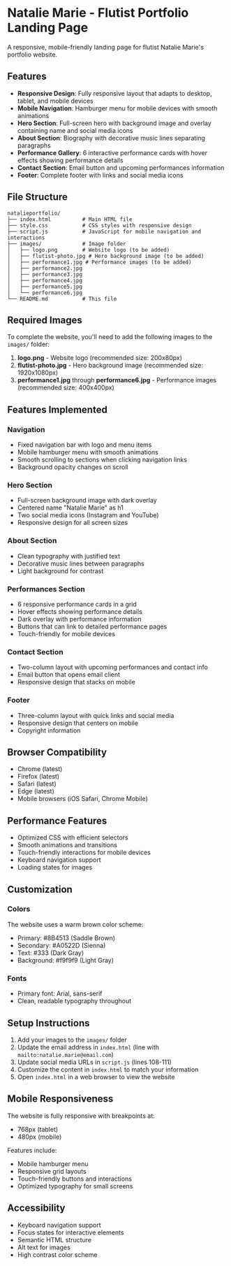 # Natalie Marie - Flutist Portfolio Landing Page

A responsive, mobile-friendly landing page for flutist Natalie Marie's portfolio website.

## Features

- **Responsive Design**: Fully responsive layout that adapts to desktop, tablet, and mobile devices
- **Mobile Navigation**: Hamburger menu for mobile devices with smooth animations
- **Hero Section**: Full-screen hero with background image and overlay containing name and social media icons
- **About Section**: Biography with decorative music lines separating paragraphs
- **Performance Gallery**: 6 interactive performance cards with hover effects showing performance details
- **Contact Section**: Email button and upcoming performances information
- **Footer**: Complete footer with links and social media icons

## File Structure

```
natalieportfolio/
├── index.html          # Main HTML file
├── style.css           # CSS styles with responsive design
├── script.js           # JavaScript for mobile navigation and interactions
├── images/             # Image folder
│   ├── logo.png        # Website logo (to be added)
│   ├── flutist-photo.jpg # Hero background image (to be added)
│   ├── performance1.jpg # Performance images (to be added)
│   ├── performance2.jpg
│   ├── performance3.jpg
│   ├── performance4.jpg
│   ├── performance5.jpg
│   └── performance6.jpg
└── README.md           # This file
```

## Required Images

To complete the website, you'll need to add the following images to the `images/` folder:

1. **logo.png** - Website logo (recommended size: 200x80px)
2. **flutist-photo.jpg** - Hero background image (recommended size: 1920x1080px)
3. **performance1.jpg** through **performance6.jpg** - Performance images (recommended size: 400x400px)

## Features Implemented

### Navigation

- Fixed navigation bar with logo and menu items
- Mobile hamburger menu with smooth animations
- Smooth scrolling to sections when clicking navigation links
- Background opacity changes on scroll

### Hero Section

- Full-screen background image with dark overlay
- Centered name "Natalie Marie" as h1
- Two social media icons (Instagram and YouTube)
- Responsive design for all screen sizes

### About Section

- Clean typography with justified text
- Decorative music lines between paragraphs
- Light background for contrast

### Performances Section

- 6 responsive performance cards in a grid
- Hover effects showing performance details
- Dark overlay with performance information
- Buttons that can link to detailed performance pages
- Touch-friendly for mobile devices

### Contact Section

- Two-column layout with upcoming performances and contact info
- Email button that opens email client
- Responsive design that stacks on mobile

### Footer

- Three-column layout with quick links and social media
- Responsive design that centers on mobile
- Copyright information

## Browser Compatibility

- Chrome (latest)
- Firefox (latest)
- Safari (latest)
- Edge (latest)
- Mobile browsers (iOS Safari, Chrome Mobile)

## Performance Features

- Optimized CSS with efficient selectors
- Smooth animations and transitions
- Touch-friendly interactions for mobile devices
- Keyboard navigation support
- Loading states for images

## Customization

### Colors

The website uses a warm brown color scheme:

- Primary: #8B4513 (Saddle Brown)
- Secondary: #A0522D (Sienna)
- Text: #333 (Dark Gray)
- Background: #f9f9f9 (Light Gray)

### Fonts

- Primary font: Arial, sans-serif
- Clean, readable typography throughout

## Setup Instructions

1. Add your images to the `images/` folder
2. Update the email address in `index.html` (line with `mailto:natalie.marie@email.com`)
3. Update social media URLs in `script.js` (lines 108-111)
4. Customize the content in `index.html` to match your information
5. Open `index.html` in a web browser to view the website

## Mobile Responsiveness

The website is fully responsive with breakpoints at:

- 768px (tablet)
- 480px (mobile)

Features include:

- Mobile hamburger menu
- Responsive grid layouts
- Touch-friendly buttons and interactions
- Optimized typography for small screens

## Accessibility

- Keyboard navigation support
- Focus states for interactive elements
- Semantic HTML structure
- Alt text for images
- High contrast color scheme
